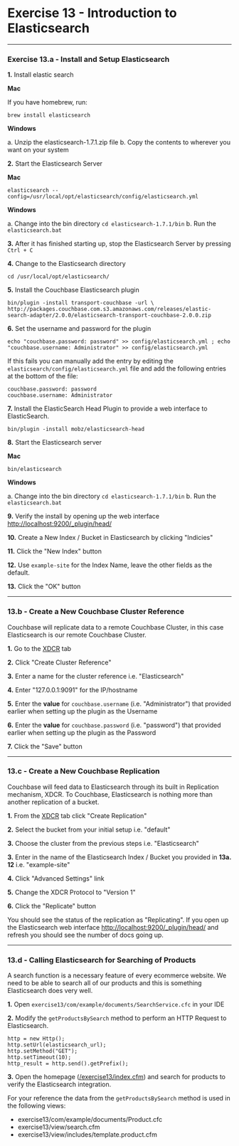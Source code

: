 # Exercise 13 - Introduction to Elasticsearch

---

### Exercise 13.a - Install and Setup Elasticsearch

**1\.** Install elastic search

**Mac**

If you have homebrew, run: 

`brew install elasticsearch`

**Windows**

a. Unzip the elasticsearch-1.7.1.zip file
b. Copy the contents to wherever you want on your system

**2\.** Start the Elasticsearch Server

**Mac**

`elasticsearch --config=/usr/local/opt/elasticsearch/config/elasticsearch.yml`

**Windows**

a. Change into the bin directory `cd elasticsearch-1.7.1/bin` 
b. Run the `elasticsearch.bat`

**3\.** After it has finished starting up, stop the Elasticsearch Server by pressing `Ctrl + C`

**4\.** Change to the Elasticsearch directory

`cd /usr/local/opt/elasticsearch/`

**5\.** Install the Couchbase Elasticsearch plugin

```
bin/plugin -install transport-couchbase -url \
http://packages.couchbase.com.s3.amazonaws.com/releases/elastic-search-adapter/2.0.0/elasticsearch-transport-couchbase-2.0.0.zip
```

**6\.** Set the username and password for the plugin

```
echo "couchbase.password: password" >> config/elasticsearch.yml ; echo "couchbase.username: Administrator" >> config/elasticsearch.yml
```

If this fails you can manually add the entry by editing the `elasticsearch/config/elasticsearch.yml` file and add the following entries at the bottom of the file:

```
couchbase.password: password
couchbase.username: Administrator
```

**7\.** Install the ElasticSearch Head Plugin to provide a web interface to ElasticSearch.

`bin/plugin -install mobz/elasticsearch-head`

**8\.** Start the Elasticsearch server

**Mac**

`bin/elasticsearch`

**Windows**

a. Change into the bin directory `cd elasticsearch-1.7.1/bin` 
b. Run the `elasticsearch.bat`

**9\.** Verify the install by opening up the web interface [http://localhost:9200/_plugin/head/](http://localhost:9200/_plugin/head/)

**10\.** Create a New Index / Bucket in Elasticsearch by clicking "Indicies"

**11\.** Click the "New Index" button

**12\.** Use `example-site` for the Index Name, leave the other fields as the default. 

**13\.** Click the "OK" button

---

### 13.b - Create a New Couchbase Cluster Reference

Couchbase will replicate data to a remote Couchbase Cluster, in this case Elasticsearch is our remote Couchbase Cluster.  

**1\.** Go to the [XDCR](http://127.0.0.1:8091/index.html#sec=replications) tab

**2\.** Click "Create Cluster Reference"

**3\.** Enter a name for the cluster reference i.e. "Elasticsearch"

**4\.** Enter "127.0.0.1:9091" for the IP/hostname

**5\.** Enter the **value** for `couchbase.username` (i.e. "Administrator") that provided 
earlier when setting up the plugin as the Username

**6\.** Enter the **value** for `couchbase.password` (i.e. "password") that provided earlier when setting up the plugin as the Password

**7\.** Click the "Save" button

---

### 13.c - Create a New Couchbase Replication

Couchbase will feed data to Elasticsearch through its built in Replication mechanism, XDCR.  To Couchbase, Elasticsearch is nothing more than another replication of a bucket. 

**1\.** From the [XDCR](http://127.0.0.1:8091/index.html#sec=replications) tab click "Create Replication"

**2\.** Select the bucket from your initial setup i.e. "default"

**3\.** Choose the cluster from the previous steps i.e. "Elasticsearch"

**3\.** Enter in the name of the Elasticsearch Index / Bucket you provided in **13a. 12** i.e. "example-site"

**4\.** Click "Advanced Settings" link

**5\.**  Change the XDCR Protocol to "Version 1"

**6\.** Click the "Replicate" button

You should see the status of the replication as "Replicating".  If you open up the Elasticsearch web interface [http://localhost:9200/_plugin/head/](http://localhost:9200/_plugin/head/) and refresh you should see the number of docs going up.

---

### 13.d - Calling Elasticsearch for Searching of Products

A search function is a necessary feature of every ecommerce website.  We need to be able to search all of our products and this is something Elasticsearch does very well.  

**1\.** Open `exercise13/com/example/documents/SearchService.cfc` in your IDE

**2\.** Modify the `getProductsBySearch` method to perform an HTTP Request to Elasticsearch.

```
http = new Http();
http.setUrl(elasticsearch_url);
http.setMethod("GET");
http.setTimeout(10);
http_result = http.send().getPrefix();
```

**3\.** Open the homepage ([/exercise13/index.cfm](/exercise13/index.cfm)) and search for products to verify the Elasticsearch integration. 

For your reference the data from the `getProductsBySearch` method is used in the following views:

- exercise13/com/example/documents/Product.cfc
- exercise13/view/search.cfm
- exercise13/view/includes/template.product.cfm
